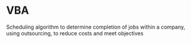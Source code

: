 # VBA
Scheduling algorithm to determine completion of jobs within a company, using outsourcing, to reduce costs and meet objectives
